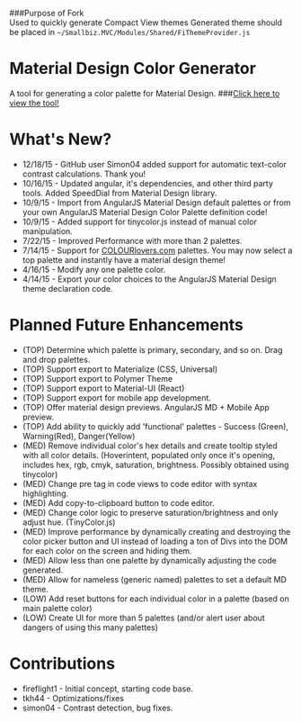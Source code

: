 ###Purpose of Fork           
Used to quickly generate Compact View themes
Generated theme should be placed in
`~/Smallbiz.MVC/Modules/Shared/FiThemeProvider.js`

# Material Design Color Generator
A tool for generating a color palette for Material Design.
###<a href="http://mcg.mbitson.com/">Click here to view the tool!</a>

# What's New?
* 12/18/15 - GitHub user Simon04 added support for automatic text-color contrast calculations. Thank you!
* 10/16/15 - Updated angular, it's dependencies, and other third party tools. Added SpeedDial from Material Design library.
* 10/9/15 - Import from AngularJS Material Design default palettes or from your own AngularJS Material Design Color Palette definition code!
* 10/9/15 - Added support for tinycolor.js instead of manual color manipulation.
* 7/22/15 - Improved Performance with more than 2 palettes.
* 7/14/15 - Support for <a href="http://www.COLOURlovers.com">COLOURlovers.com</a> palettes. You may now select a top palette and instantly have a material design theme!
* 4/16/15 - Modify any one palette color.
* 4/14/15 - Export your color choices to the AngularJS Material Design theme declaration code.

# Planned Future Enhancements
* (TOP) Determine which palette is primary, secondary, and so on. Drag and drop palettes.
* (TOP) Support export to Materialize (CSS, Universal)
* (TOP) Support export to Polymer Theme
* (TOP) Support export to Material-UI (React)
* (TOP) Support export for mobile app development.
* (TOP) Offer material design previews. AngularJS MD + Mobile App preview.
* (TOP) Add ability to quickly add 'functional' palettes - Success (Green), Warning(Red), Danger(Yellow)
* (MED) Remove individual color's hex details and create tooltip styled with all color details. (Hoverintent, populated only once it's opening, includes hex, rgb, cmyk, saturation, brightness. Possibly obtained using tinycolor)
* (MED) Change pre tag in code views to code editor with syntax highlighting.
* (MED) Add copy-to-clipboard button to code editor.
* (MED) Change color logic to preserve saturation/brightness and only adjust hue. (TinyColor.js)
* (MED) Improve performance by dynamically creating and destroying the color picker button and UI instead of loading a ton of Divs into the DOM for each color on the screen and hiding them.
* (MED) Allow less than one palette by dynamically adjusting the code generated.
* (MED) Allow for nameless (generic named) palettes to set a default MD theme.
* (LOW) Add reset buttons for each individual color in a palette (based on main palette color)
* (LOW) Create UI for more than 5 palettes (and/or alert user about dangers of using this many palettes)

# Contributions
* fireflight1 - Initial concept, starting code base.
* tkh44 - Optimizations/fixes
* simon04 - Contrast detection, bug fixes.

